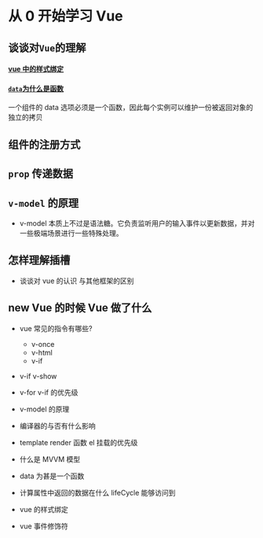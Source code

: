 # 从 0 开始学习 Vue

## 谈谈对`Vue`的理解

#### [vue 中的样式绑定](./notes/vue的样式绑定.md)

#### [`data`为什么是函数](./notes/data必须是函数.md)

一个组件的 data 选项必须是一个函数，因此每个实例可以维护一份被返回对象的独立的拷贝

## 组件的注册方式

## `prop` 传递数据

## `v-model` 的原理

- v-model 本质上不过是语法糖。它负责监听用户的输入事件以更新数据，并对一些极端场景进行一些特殊处理。

## 怎样理解插槽



- 谈谈对 vue 的认识 与其他框架的区别
## new Vue 的时候 Vue 做了什么
- vue 常见的指令有哪些?

  - v-once
  - v-html
  - v-if

- v-if v-show
- v-for v-if 的优先级
- v-model 的原理
- 编译器的与否有什么影响
- template render 函数 el 挂载的优先级
- 什么是 MVVM 模型
- data 为甚是一个函数
- 计算属性中返回的数据在什么 lifeCycle 能够访问到
- vue 的样式绑定
- vue 事件修饰符